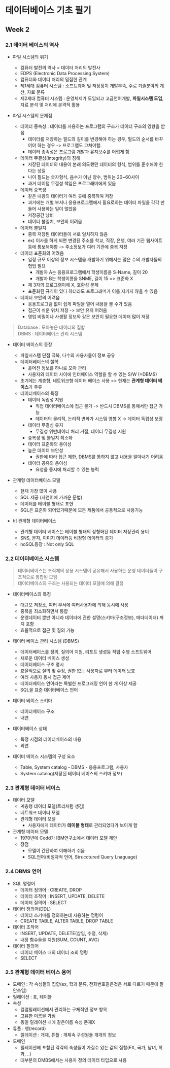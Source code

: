 # 데이터베이스 기초 필기

## Week 2

### 2.1 데이터 베이스의 역사

- 파일 시스템의 위기
  - 컴퓨터 발전의 역사 = 데이터 처리의 발전사
  - EDPS (Electronic Data Processing System)
  - 컴퓨터와 데이터 처리의 밀접한 관계
  - 제1세대 컴퓨터 시스템 : 소프트웨어 및 저장장치 개발부족, 주로 기술분야의 계산, 자료 분류
  - 제2세대 컴퓨터 시스템 : 운영체제가 도입되고 고급언어개발, **파일시스템 도입**, 자료 분석 및 처리에 본격적 활용

- 파일 시스템의 문제점
  - 데이터 종속성 : 데이터를 사용하는 프로그램의 구조가 데이터 구조의 영향을 받음
    - 데이터를 저장하는 필드의 길이를 변경해야 하는 경우, 필드의 순서를 바꾸어야 하는 경우 -> 프로그램도 고쳐야함.
    - 데이터 종속성은 프로그램 개발과 유지보수를 어렵게 함
  - 데이터 무결성(integrity)의 침해
    - 저장된 데이터의 내용이 본래 의도했던 데이터의 형식, 범위를 준수해야 한다는 성질
    - 나이 필드는 숫자형식, 음수가 아닌 양수, 범위는 20~60사이
    - 과거 데이텀 무결성 책임은 프로그래머에게 있음
  - 데이터 중복성
    - 같은 내용의 데이터가 여러 곳에 중복하여 저장
    - 과거에는 개별 부서나 응용프로그램에서 필요로하는 데이터 파일을 각각 만들어 사용하는 일이 많았음
    - 저장공간 낭비
    - 데이터 불일치, 보안의 어려움
  - 데이터 불일치
    - 중복 저장된 데이터들이 서로 일치하지 않음
    - ex) 이사를 하게 되면 변경된 주소를 학교, 직장, 은행, 여러 기관 웹사이트 등에 통보해야함 -> 주소정보가 여러 기관에 중복 저장
  - 데이터 표준화의 어려움
    - 일정 규모 이상의 정보 시스템을 개발하기 위해서는 많은 수의 개발자들의 협업 필요
      - 개발자 A는 응용프로그램에서 학생이름을 S-Name, 길이 20
      - 개발자 B는 학생이름을 SNME, 길이 15 => 표준화 X
    - 제 3자의 프로그램이해 X, 호환성 문제
    - 표준화된 규칙이 있다 하더라도 프로그래머가 이를 지키지 않을 수 있음
  - 데이터 보안의 어려움
    - 응용프로그램 없이 쉽게 파일을 열어 내용을 볼 수가 있음
    - 접근이 쉬운 위치 저장 -> 보안 유지 어려움
    - 영업 비밀이나 사생활 정보와 같은 보안이 필요한 데이터 많이 저장

>Database : 모아놓은 데이터의 집합  
DBMS : 데이터베이스 관리 시스템

- 데이터 베이스의 등장
  - 파일시스템 단점 극복, 다수의 사용자들이 정보 공유
  - 데이터베이스의 철학
    - 흩어진 정보를 하나로 모아 관리
    - 사용자와 데이터 사이에 인터페이스 역할을 할 수 있는 S/W (=DBMS)
  - 초기에는 계층형, 네트워크형 데이터 베이스 사용 => 현재는 **관계형 데이터 베이스**가 주류
  - 데이터베이스의 특징
    - 데이터 독립성 지원
      - 직접 데이터베이스에 접근 불가 -> 반드시 DBMS를 통해서만 접근 가능
      - 데이터의 물리적, 논리적 변화가 시스템 영향 X -> 데이터 독립성 보장
    - 데이터 무결성 유지
      - 무결성 위반데이터 처리 거절, 데이터 무결성 지원
    - 중복성 및 불일치 최소화
    - 데이터 표준화의 용이성
    - 높은 데이터 보안성
      - 권한에 따라 접근 제한, DBMS를 통하지 않고 내용을 알아내기 어려움
    - 데이터 공유의 용이성
      - 요청을 동시에 처리할 수 있는 능력

- 관계형 데이터베이스 모델
  - 현재 가장 많이 사용
  - SQL 제공 (자연어에 가까운 문법)
  - 데이터를 테이블 형태로 표현
  - SQL은 표준화 되어있기때문에 모든 제품에서 공통적으로 사용가능

- 비 관계형 데이터베이스
  - 관계형 데이터 베이스는 테이블 형태의 정형화된 데이터 저장관리 용이
  - SNS, 문자, 이미지 데이터등 비정형 데이터의 증가
  - noSQL등장 : Not only SQL

### 2.2 데이터베이스 시스템

>데이터베이스는 조직체의 응용 시스템이 공유해서 사용하는 운영 데이터들이 구조적으로 통합된 모임  
데이터베이스의 구조는 사용되는 데이터 모델에 의해 결정

- 데이터베이스의 특징
  - 대규모 저장소, 여러 부서에 여러사용자에 의해 동시에 사용
  - 중복을 최소화하면서 통합
  - 운영데이터 뿐만 아니라 데이터에 관한 설명(스키마(구조정보), 메타데이터) 까지 포함
  - 효율적으로 접근 및 질의 가능
- 데이터 베이스 관리 시스템 (DBMS)
  - 데이터베이스를 정의, 질의어 지원, 리포트 생성등 작업 수행 소프트웨어
  - 새로운 데이터 베이스 생성
  - 데이터베이스 구조 명시
  - 효율적으로 질의 및 수정, 권한 없는 사용자로 부터 데이터 보호
  - 여러 사용자 동시 접근 제어
  - 데이터베이스 언어라는 특별한 프로그래밍 언어 한 개 이상 제공
  - SQL을 표준 데이터베이스 언어
- 데이터 베이스 스키마
  - 데이터베이스 구조
  - 내연
- 데이터베이스 상태
  - 특정 시점의 데이터베이스의 내용
  - 외연

- 데이터 베이스 시스템의 구성 요소
  - Table, System catalog - DBMS - 응용프로그램, 사용자
  - System catalog(저장된 테이터 베이스의 스키마 정보)

### 2.3 관계형 데이터 베이스

- 데이터 모델
  - 계층형 데이터 모델(트리처럼 생김)
  - 네트워크 데이터 모델
  - 관계형 데이터 모델
    - 사용자에게 데이터가 **테이블 형태**로 관리되었다가 보이게 함
- 관계형 데이터 모델
  - 1970년에 Codd가 IBM연구소에서 데이터 모델 제안
  - 장점
    - 모델이 간단하여 이해하기 쉬움
    - SQL언어(비절차적 언어, Strucctured Query Lnaguage)

### 2.4 DBMS 언어

- SQL 명령어
  - 데이터 정의어 : CREATE, DROP
  - 데이터 조작어 : INSERT, UPDATE, DELETE
  - 데이터 질의어 : SELECT
- 데이터 정의어(DDL)
  - 데이터 스키마를 정의하는데 사용하는 명령어
  - CREATE TABLE, ALTER TABLE, DROP TABLE
- 데이터 조작어
  - INSERT, UPDATE, DELETE(삽입, 수정, 삭제)
  - 내장 함수들을 지원(SUM, COUNT, AVG)
- 데이터 질의어
  - 데이터 베이스 내의 데이터 조회 명령
  - SELECT

### 2.5 관계형 데이터 베이스 용어

- 도메인 : 각 속성들의 집합(ex, 학과 분류, 전화번호같은것은 서로 다르기 때문에 잘안쓰임)
- 릴레이션 : 표, 테이블
- 속성
  - 컬럼릴레이션에서 관리하는 구체적인 정보 항목
  - 고유한 이름을 가짐
  - 동일 릴레이션 내에 같은이름 속성 존재X
- 튜플 : 행(record)
  - 릴레이션 : 개체, 튜플 : 개체속 구성원들 개개의 정보 
- 도메인
  - 릴레이션에 포함된 각각의 속성들이 가질수 있는 값의 집합(EX, 국가, 남녀, 학과, ..)
  - 대부분의 DMBS에서는 사용자 정의 데이터 타입으로 사용
